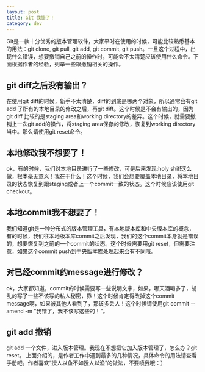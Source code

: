 ```yaml
---
layout: post
title: Git 我错了！ 
category: dev 
---
```


Git是一款十分优秀的版本管理软件，大家平时在使用的时候，可能比较熟悉基本的用法：git clone, git pull, git add, git commit, git push。一旦这个过程中，出现什么错误，想要撤销自己之前的操作时，可能会不太清楚应该使用什么命令。下面根据作者的经验，列举一些跟撤销相关的操作。

## git diff之后没有输出？
 在使用git diff的时候，新手不太清楚，diff的到底是哪两个对象，所以通常会有git add 了所有的本地目录的修改之后，再git diff。这个时候是不会有输出的，因为git diff 比较的是staging area和working directory的差异。这个时候，就需要撤销上一次git add的操作，将staging area保存的修改，恢复到working directory当中。那么请使用git reset命令。

## 本地修改我不想要了！
 ok，有的时候，我们对本地目录进行了一些修改，可是后来发现:holy shit!这么做，根本毫无意义！我在干什么！这个时候，我们会想要覆盖本地目录，将本地目录的状态恢复到跟staging或者上一个commit一致的状态。这个时候应该使用git checkout。

## 本地commit我不想要了！
 我们知道git是一种分布式的版本管理工具，有本地版本库和中央版本库的概念，有的时候，我们往本地版本库commit之后发现，我们的这个commit本身就是错误的，想要恢复到之前的一个commit的状态。这个时候需要用git reset，但需要注意，如果这个commit push到中央版本库处理起来会有不同哦。

## 对已经commit的message进行修改？
 ok，大家都知道，commit的时候需要写一些说明文字，如果，哪天酒喝多了，胡乱的写了一些不该写的私人秘密，靠！这个时候肯定得改掉这个commit message啊，如果被其他人看到了，那该多丢人！这个时候请使用git commit --amend -m "我错了，我不该写这些的！"。

## git add 撤销
git add 一个文件，进入版本管理。我现在不想把它加入版本管理了，怎么办？git reset。
上面介绍的，是作者工作中遇到最多的几种情况，具体命令的用法请查看手册吧。作者喜欢“授人以鱼不如授人以渔”的做法，不要喷我哦：）
